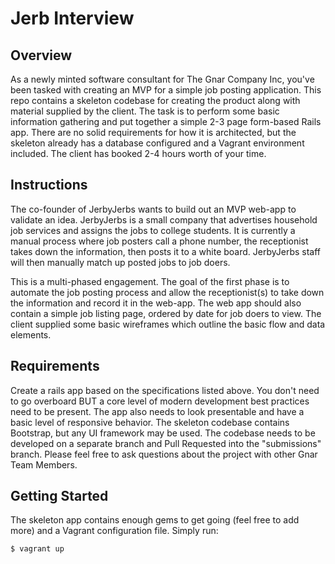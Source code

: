 # Jerb Interview

## Overview
As a newly minted software consultant for The Gnar Company Inc, you've been tasked with creating an MVP for a simple job posting application. This repo contains a skeleton codebase for creating the product along with material supplied by the client. The task is to perform some basic information gathering and put together a  simple 2-3 page form-based Rails app. There are no solid requirements for how it is architected, but the skeleton already has a database configured and a Vagrant environment included. The client has booked 2-4 hours worth of your time.

## Instructions
The co-founder of JerbyJerbs wants to build out an MVP web-app to validate an idea. JerbyJerbs is a small company that advertises household job services and assigns the jobs to college students. It is currently a manual process where job posters call a phone number, the receptionist takes down the information, then posts it to a white board. JerbyJerbs staff will then manually match up posted jobs to job doers.

This is a multi-phased engagement. The goal of the first phase is to automate the job posting process and allow the receptionist(s) to take down the information and record it in the web-app. The web app should also contain a simple job listing page, ordered by date for job doers to view. The client supplied some basic wireframes which outline the basic flow and data elements.

## Requirements
Create a rails app based on the specifications listed above. You don't need to go overboard BUT a core level of modern development best practices need to be present. The app also needs to look presentable and have a basic level of responsive behavior. The skeleton codebase contains Bootstrap, but any UI framework may be used. The codebase needs to be developed on a separate branch and Pull Requested into the "submissions" branch. Please feel free to ask questions about the project with other Gnar Team Members.

## Getting Started
The skeleton app contains enough gems to get going (feel free to add more) and a Vagrant configuration file. Simply run:

    $ vagrant up

